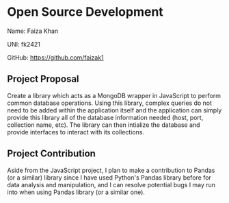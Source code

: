 # Open Source Development
Name: Faiza Khan

UNI: fk2421

GitHub: https://github.com/faizak1 

## Project Proposal 

Create a library which acts as a MongoDB wrapper in JavaScript to perform common database operations. Using this library, complex queries do not need to be added within the application itself and the application can simply provide this library all of the database information needed (host, port, collection name, etc). The library can then intialize the database and provide interfaces to interact with its collections.

## Project Contribution

Aside from the JavaScript project, I plan to make a contribution to Pandas (or a similar) library since I have used Python's Pandas library before for data analysis and manipulation, and I can resolve potential bugs I may run into when using Pandas library (or a similar one). 

